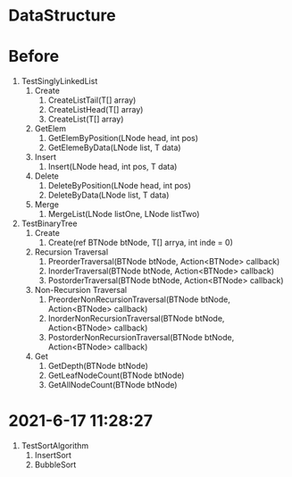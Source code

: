 # DataStructure

# Before

1. TestSinglyLinkedList
   1. Create
      1. CreateListTail(T[] array)
      2. CreateListHead(T[] array)
      3. CreateList(T[] array)
   2. GetElem
      1. GetElemByPosition(LNode<T> head, int pos)
      2. GetElemeByData(LNode<T> list, T data)
   3. Insert
      1. Insert(LNode<T> head, int pos, T data)
   4. Delete
      1. DeleteByPosition(LNode<T> head, int pos)
      2. DeleteByData(LNode<T> list, T data)
   5. Merge
      1. MergeList(LNode<T> listOne, LNode<T> listTwo)
2. TestBinaryTree
   1. Create
      1. Create(ref BTNode<T> btNode, T[] arrya, int inde = 0)
   2. Recursion Traversal
      1. PreorderTraversal(BTNode<T> btNode, Action<BTNode<T>> callback)
      2. InorderTraversal(BTNode<T> btNode, Action<BTNode<T>> callback)
      3. PostorderTraversal(BTNode<T> btNode, Action<BTNode<T>> callback)
   3. Non-Recursion Traversal
      1. PreorderNonRecursionTraversal(BTNode<T> btNode, Action<BTNode<T>> callback)
      2. InorderNonRecursionTraversal(BTNode<T> btNode, Action<BTNode<T>> callback)
      3. PostorderNonRecursionTraversal(BTNode<T> btNode, Action<BTNode<T>> callback)
   4. Get
      1. GetDepth(BTNode<T> btNode)
      2. GetLeafNodeCount(BTNode<T> btNode)
      3. GetAllNodeCount(BTNode<T> btNode)



# 2021-6-17 11:28:27

1. TestSortAlgorithm
   1. InsertSort
   2. BubbleSort